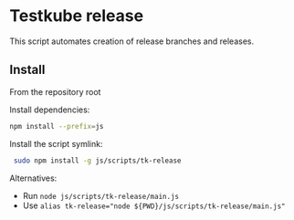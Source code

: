 # Testkube release

This script automates creation of release branches and releases.

## Install

From the repository root

Install dependencies:

```bash
npm install --prefix=js
```

Install the script symlink:

```bash
 sudo npm install -g js/scripts/tk-release
 ```

 Alternatives:
 - Run `node js/scripts/tk-release/main.js`
 - Use `alias tk-release="node ${PWD}/js/scripts/tk-release/main.js"`
